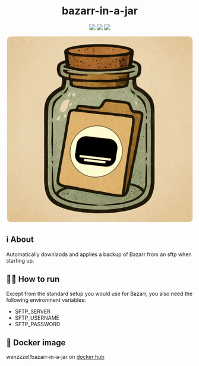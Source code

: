 <h1 align="center">
bazarr-in-a-jar
</h1>

<p align="center">
	<a href="https://github.com/wenzzzel/bazarr-in-a-jar/stargazers"><img src="https://img.shields.io/github/stars/wenzzzel/bazarr-in-a-jar?colorA=363a4f&colorB=b7bdf8&style=for-the-badge"></a>
	<a href="https://github.com/wenzzzel/bazarr-in-a-jar/issues"><img src="https://img.shields.io/github/issues/wenzzzel/bazarr-in-a-jar?colorA=363a4f&colorB=f5a97f&style=for-the-badge"></a>
	<a href="https://github.com/wenzzzel/bazarr-in-a-jar/contributors"><img src="https://img.shields.io/github/contributors/wenzzzel/bazarr-in-a-jar?colorA=363a4f&colorB=a6da95&style=for-the-badge"></a>
</p>
<p align="center">
    <img src="Assets/logo.png" style="width: 500px; height: auto; border-radius:10px"/>
</p>

## ℹ️ About
Automatically downlaods and applies a backup of Bazarr from an sftp when starting up.

## 🏃‍➡️ How to run
Except from the standard setup you would use for Bazarr, you also need the following environment variables:
 - SFTP_SERVER
 - SFTP_USERNAME
 - SFTP_PASSWORD

## 🐋 Docker image
wenzzzel/bazarr-in-a-jar on [docker hub](https://hub.docker.com/repository/docker/wenzzzel/bazarr-in-a-jar/general)